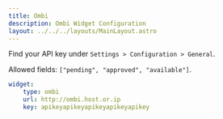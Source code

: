 ```yaml
---
title: Ombi
description: Ombi Widget Configuration
layout: ../../../layouts/MainLayout.astro
---
```


Find your API key under `Settings > Configuration > General`.

Allowed fields: `["pending", "approved", "available"]`.

```yaml
widget:
    type: ombi
    url: http://ombi.host.or.ip
    key: apikeyapikeyapikeyapikeyapikey
```
